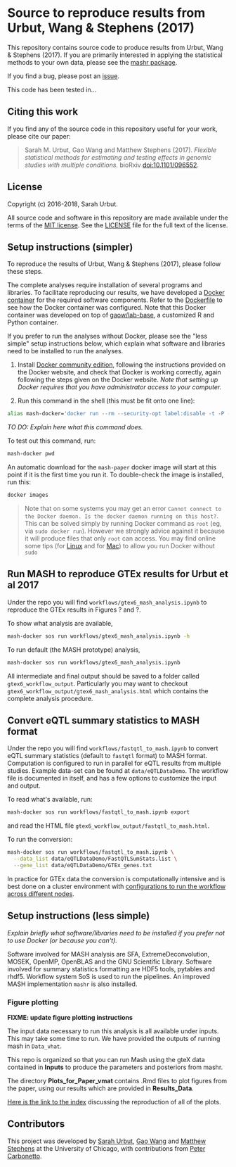 # Source to reproduce results from Urbut, Wang & Stephens (2017)

This repository contains source code to produce results from Urbut,
Wang & Stephens (2017). If you are primarily interested in applying
the statistical methods to your own data, please see the
[mashr package](https://github.com/stephenslab/mashr).

If you find a bug, please post an
[issue](https://github.com/stephenslab/gtexresults/issues).

This code has been tested in...

## Citing this work

If you find any of the source code in this repository useful for your
work, please cite our paper:

> Sarah M. Urbut, Gao Wang and Matthew Stephens (2017). *Flexible
> statistical methods for estimating and testing effects in genomic
> studies with multiple conditions.* bioRxiv
> [doi:10.1101/096552](http://dx.doi.org/10.1101/096552).

## License

Copyright (c) 2016-2018, Sarah Urbut.

All source code and software in this repository are made available
under the terms of the
[MIT license](https://opensource.org/licenses/mit-license.html). See
the [LICENSE](LICENSE) file for the full text of the license.

## Setup instructions (simpler)

To reproduce the results of Urbut, Wang & Stephens (2017), please
follow these steps.

The complete analyses require installation of several programs and libraries.
To facilitate reproducing our results, we have developed a 
[Docker container](https://hub.docker.com/r/gaow/mash-paper)
for the required software components. Refer to the 
[Dockerfile](workflows/Dockerfile) to see how the Docker container was configured.
Note that this Docker container was developed on top of 
[gaow/lab-base](https://hub.docker.com/r/gaow/lab-base), a customized 
R and Python container.

If you prefer to run the analyses without Docker, please see the
"less simple" setup instructions below, which explain what software
and libraries need to be installed to run the analyses.

1. Install
[Docker community edition](https://www.docker.com/community-edition),
following the instructions provided on the Docker website, and
check that Docker is working correctly, again following the steps
given on the Docker website. *Note that setting up Docker
requires that you have administrator access to your computer.*

2. Run this command in the shell (this must be fit onto one line):

```bash
alias mash-docker='docker run --rm --security-opt label:disable -t -P -w $PWD -u $UID:${GROUPS[0]} -v $USER:/home/docker -v /tmp:/tmp -v $PWD:$PWD gaow/mash-paper'
```

*TO DO: Explain here what this command does.*

To test out this command, run:

```bash
mash-docker pwd 
```

An automatic download for the `mash-paper` docker image will
start at this point if it is the first time you run it.
To double-check the image is installed, run this:

```bash
docker images
```

> Note that on some systems you may get an error 
> `Cannot connect to the Docker daemon. Is the docker daemon running on this host?`. 
> This can be solved simply by running Docker command as `root` (eg, via `sudo docker run`). 
> However we strongly advice against it because it will produce files that only `root` can access.
> You may find online some tips (for [Linux](https://askubuntu.com/questions/477551/how-can-i-use-docker-without-sudo) and for [Mac](https://github.com/wodby/docker4drupal/issues/15)) to allow you run Docker without `sudo`

## Run MASH to reproduce GTEx results for Urbut et al 2017

Under the repo you will find `workflows/gtex6_mash_analysis.ipynb` 
to reproduce the GTEx results in Figures ? and ?.

To show what analysis are available,

```bash
mash-docker sos run workflows/gtex6_mash_analysis.ipynb -h
```

To run default (the MASH prototype) analysis,

```bash
mash-docker sos run workflows/gtex6_mash_analysis.ipynb
```

All intermediate and final output should be saved to a folder called
`gtex6_workflow_output`. Particularly you may want to checkout
`gtex6_workflow_output/gtex6_mash_analysis.html` which contains the
complete analysis procedure.

## Convert eQTL summary statistics to MASH format

Under the repo you will find `workflows/fastqtl_to_mash.ipynb` 
to convert eQTL summary statistics (default to `fastqtl` format) to MASH format. 
Computation is configured to run in parallel for eQTL results from multiple studies. Example data-set 
can be found at `data/eQTLDataDemo`. The workflow file is documented in itself, and has a few options 
to customize the input and output.

To read what's available, run:

```bash
mash-docker sos run workflows/fastqtl_to_mash.ipynb export
```

and read the HTML file `gtex6_workflow_output/fastqtl_to_mash.html`.

To run the conversion:

```bash
mash-docker sos run workflows/fastqtl_to_mash.ipynb \
  --data_list data/eQTLDataDemo/FastQTLSumStats.list \
  --gene_list data/eQTLDataDemo/GTEx_genes.txt
```

In practice for GTEx data the conversion is computationally intensive and is best done on a cluster environment with 
[configurations to run the workflow across different nodes](https://vatlab.github.io/sos-docs/doc/documentation/Remote_Execution.html).

## Setup instructions (less simple)

*Explain briefly what software/libraries need to be installed if you
prefer not to use Docker (or because you can't).*

Software involved for MASH analysis are SFA, ExtremeDeconvolution, MOSEK, 
OpenMP, OpenBLAS and the GNU Scientific Library. Software involved for summary statistics
formatting are HDF5 tools, pytables and rhdf5. Workflow system SoS is used to run the pipelines. 
An improved MASH implementation `mashr` is also installed.

### Figure plotting

**FIXME: update figure plotting instructions**

The input data necessary to run this analysis is
all available under inputs. This may take some time to run.
We have provided
the outputs of running mash in `Data_vhat`.

This repo is organized so that you can run Mash using the gteX data
contained in **Inputs** to produce the parameters and posteriors from
mashr.

The directory **Plots_for_Paper_vmat** contains .Rmd files to plot figures from the paper,
using our results which are provided in **Results_Data**. 

[Here is the link to the index](https://stephenslab.github.io/gtexresults_mash)
discussing the reproduction of all of the plots.

## Contributors

This project was developed by
[Sarah Urbut](https://github.com/surbut),
[Gao Wang](https://github.com/gaow) and
[Matthew Stephens](stephenslab.uchicago.edu) at the University of
Chicago, with contributions from [Peter Carbonetto](http://pcarbo.github.io).

